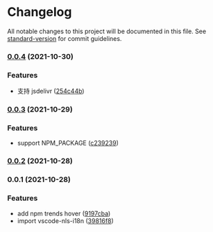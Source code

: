 # Changelog

All notable changes to this project will be documented in this file. See [standard-version](https://github.com/conventional-changelog/standard-version) for commit guidelines.

### [0.0.4](https://github.com/youngjuning/vscode-npm-trends/compare/v0.0.3...v0.0.4) (2021-10-30)


### Features

* 支持 jsdelivr ([254c44b](https://github.com/youngjuning/vscode-npm-trends/commit/254c44b27e5872c6139a204d94e1cb5dab9b3559))

### [0.0.3](https://github.com/youngjuning/vscode-npm-trends/compare/v0.0.2...v0.0.3) (2021-10-29)


### Features

* support NPM_PACKAGE ([c239239](https://github.com/youngjuning/vscode-npm-trends/commit/c2392399513ccf4be9118de861140ac32aaba18d))

### [0.0.2](https://github.com/youngjuning/vscode-npm-trends/compare/v0.0.1...v0.0.2) (2021-10-28)

### 0.0.1 (2021-10-28)


### Features

* add npm trends hover ([9197cba](https://github.com/youngjuning/vscode-npm-trends/commit/9197cba01b584deb6ba392b9cde6745f23b71c88))
* import vscode-nls-i18n ([39816f8](https://github.com/youngjuning/vscode-npm-trends/commit/39816f8e3528e61bb3fbf201259cd45afe615505))
